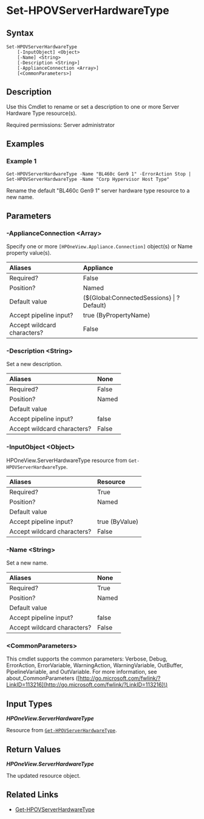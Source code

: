 ﻿---
description: Rename or set a description to a Server Hardware Type resource.
---

# Set-HPOVServerHardwareType

## Syntax

```text
Set-HPOVServerHardwareType
    [-InputObject] <Object>
    [-Name] <String>
    [-Description <String>]
    [-ApplianceConnection <Array>]
    [<CommonParameters>]
```

## Description

Use this Cmdlet to rename or set a description to one or more Server Hardware Type resource(s).

Required permissions: Server administrator

## Examples

###  Example 1 

```text
Get-HPOVServerHardwareType -Name "BL460c Gen9 1" -ErrorAction Stop | Set-HPOVServerHardwareType -Name "Corp Hypervisor Host Type"
```

Rename the default "BL460c Gen9 1" server hardware type resource to a new name.

## Parameters

### -ApplianceConnection &lt;Array&gt;

Specify one or more `[HPOneView.Appliance.Connection]` object(s) or Name property value(s).

| Aliases | Appliance |
| :--- | :--- |
| Required? | False |
| Position? | Named |
| Default value | (${Global:ConnectedSessions} &vert; ? Default) |
| Accept pipeline input? | true (ByPropertyName) |
| Accept wildcard characters? | False |

### -Description &lt;String&gt;

Set a new description.

| Aliases | None |
| :--- | :--- |
| Required? | False |
| Position? | Named |
| Default value |  |
| Accept pipeline input? | false |
| Accept wildcard characters? | False |

### -InputObject &lt;Object&gt;

HPOneView.ServerHardwareType resource from `Get-HPOVServerHardwareType`.

| Aliases | Resource |
| :--- | :--- |
| Required? | True |
| Position? | Named |
| Default value |  |
| Accept pipeline input? | true (ByValue) |
| Accept wildcard characters? | False |

### -Name &lt;String&gt;

Set a new name.

| Aliases | None |
| :--- | :--- |
| Required? | True |
| Position? | Named |
| Default value |  |
| Accept pipeline input? | false |
| Accept wildcard characters? | False |

### &lt;CommonParameters&gt;

This cmdlet supports the common parameters: Verbose, Debug, ErrorAction, ErrorVariable, WarningAction, WarningVariable, OutBuffer, PipelineVariable, and OutVariable. For more information, see about\_CommonParameters \([http://go.microsoft.com/fwlink/?LinkID=113216](http://go.microsoft.com/fwlink/?LinkID=113216)\)

## Input Types

_**HPOneView.ServerHardwareType**_

Resource from [`Get-HPOVServerHardwareType`](get-hpovserverhardwaretype.md).

## Return Values

_**HPOneView.ServerHardwareType**_

The updated resource object.

## Related Links

* [Get-HPOVServerHardwareType](get-hpovserverhardwaretype.md)
